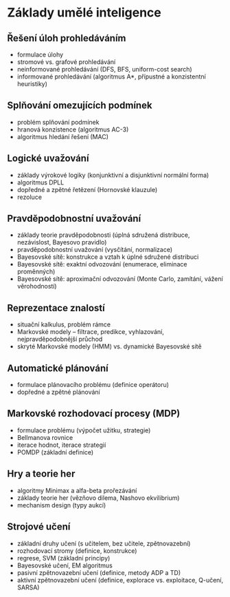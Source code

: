 # Základy umělé inteligence

## Řešení úloh prohledáváním

- formulace úlohy
- stromové vs. grafové prohledávání
- neinformované prohledávání (DFS, BFS, uniform-cost search)
- informované prohledávání (algoritmus A*, přípustné a konzistentní heuristiky)

## Splňování omezujících podmínek

- problém splňování podmínek
- hranová konzistence (algoritmus AC-3)
- algoritmus hledání řešení (MAC)

## Logické uvažování

- základy výrokové logiky (konjunktivní a disjunktivní normální forma)
- algoritmus DPLL
- dopředné a zpětné řetězení (Hornovské klauzule)
- rezoluce

## Pravděpodobnostní uvažování

- základy teorie pravděpodobnosti (úplná sdružená distribuce, nezávislost, Bayesovo pravidlo)
- pravděpodobnostní uvažování (vysčítání, normalizace)
- Bayesovské sítě: konstrukce a vztah k úplné sdružené distribuci
- Bayesovské sítě: exaktní odvozování (enumerace, eliminace proměnných)
- Bayesovské sítě: aproximační odvozování (Monte Carlo, zamítání, vážení věrohodností)

## Reprezentace znalostí

- situační kalkulus, problém rámce
- Markovské modely – filtrace, predikce, vyhlazování, nejpravděpodobnější průchod
- skryté Markovské modely (HMM) vs. dynamické Bayesovské sítě

## Automatické plánování

- formulace plánovacího problému (definice operátoru)
- dopředné a zpětné plánování

## Markovské rozhodovací procesy (MDP)

- formulace problému (výpočet užitku, strategie)
- Bellmanova rovnice
- iterace hodnot, iterace strategií
- POMDP (základní definice)

## Hry a teorie her

- algoritmy Minimax a alfa-beta prořezávání
- základy teorie her (vězňovo dilema, Nashovo ekvilibrium)
- mechanism design (typy aukcí)

## Strojové učení

- základní druhy učení (s učitelem, bez učitele, zpětnovazební)
- rozhodovací stromy (definice, konstrukce)
- regrese, SVM (základní principy)
- Bayesovské učení, EM algoritmus
- pasivní zpětnovazební učení (definice, metody ADP a TD)
- aktivní zpětnovazební učení (definice, explorace vs. exploitace, Q-učení, SARSA)
